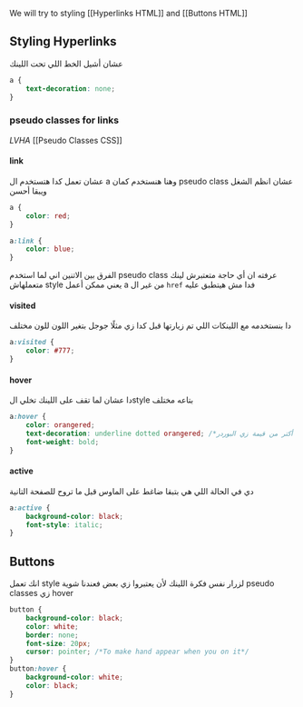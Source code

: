 We will try to styling [[Hyperlinks HTML]] and [[Buttons HTML]]

## Styling Hyperlinks
عشان أشيل الخط اللي تحت اللينك 
```css
a {
	text-decoration: none;
}
```

### pseudo classes for links
*LVHA*
[[Pseudo Classes CSS]]
#### link
عشان تعمل كدا هتستخدم ال a وهنا هنستخدم كمان pseudo class عشان انظم الشغل ويبقا أحسن

```CSS
a {
	color: red;
}

a:link {
	color: blue;
}
```
الفرق بين الاتنين اني لما استخدم pseudo class عرفته ان أي حاجة متعتبرش لينك متعملهاش style يعني ممكن أعمل a من غير ال `href` فدا مش هيتطبق عليه
#### visited
دا بنستخدمه مع اللينكات اللي تم زيارتها قبل كدا زي مثلًا جوجل بتغير اللون للون مختلف
```CSS
a:visited {
	color: #777;
}
```
#### hover
دا عشان لما تقف على اللينك تخلي الstyle بتاعه مختلف
```CSS
a:hover {
	color: orangered;
	text-decoration: underline dotted orangered; /*بتاخد أكتر من قيمة زي البوردر*/
	font-weight: bold;
}
```
#### active
دي في الحالة اللي هي بتبقا ضاغط على الماوس قبل ما تروح للصفحة التانية
```CSS
a:active {
	background-color: black;
	font-style: italic;
}
```

## Buttons
انك تعمل style لزرار نفس فكرة اللينك لأن يعتبروا زي بعض
فعندنا شوية pseudo classes زي hover 
```css
button {
	background-color: black;
	color: white;
	border: none;
	font-size: 20px;
	cursor: pointer; /*To make hand appear when you on it*/
}
button:hover {
	background-color: white;
	color: black;
}
```